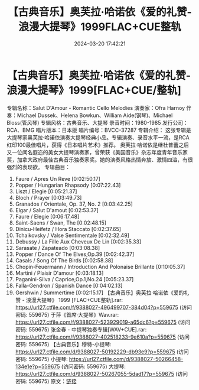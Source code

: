 ﻿---
title: 【古典音乐】奥芙拉·哈诺依《爱的礼赞-浪漫大提琴》1999FLAC+CUE整轨
date: 2024-03-20 17:42:21
categories: 古典音乐、新世纪、纯音雅乐
tags: 纯音雅乐
---
# 【古典音乐】奥芙拉·哈诺依《爱的礼赞-浪漫大提琴》1999[FLAC+CUE/整轨]

专辑名称：Salut D'Amour - Romantic Cello
Melodies
演奏家：Ofra Harnoy
伴奏：Michael Dussek、Helena Bowkun、William Aide(钢琴)、Michael
Bloss(管风琴)
专辑风格：古典音乐、大提琴
录音时间：1980-1985
发行公司：RCA、BMG
唱片版本：日本版
唱片编号：BVCC-37287
专辑介绍：
这张专辑是大提琴家奥芙拉·哈诺依演奏大提琴经典小品。专辑演奏、录音水平一流，是RCA红印100最佳唱片，获得《日本唱片艺术》推荐。
奥芙拉·哈诺依是继杜普蕾之后又一位闻名遐迩的美女大提琴演奏家，曾荣获《美国音乐》杂志年度青年音乐家奖，加拿大政府最佳古典音乐独奏家奖。她的演奏风格热情奔放、激情四溢，有很强烈的表现欲。
专辑曲目：
01. Faure / Apres Un Reve [0:02:50.17]
02. Popper / Hungarian Rhapsody [0:07:22.43]
03. Liszt / Elegie [0:05:21.37]
04. Bloch / Prayer [0:03:49.73]
05. Granados / Orientale, Op. 37, No. 2 [0:03:42.25]
06. Elgar / Salut D'amout [0:02:53.37]
07. Faure / Elegie [0:06:17.48]
08. Saint-Saens / Swan, The [0:02:48.15]
09. Dinicu-Heifetz / Hora Staccato [0:02:37.65]
10. Tchaikovsky / Valse Sentimentale [0:02:32.49]
11. Debussy / La Fille Aux Cheveux De Lin [0:02:35.33]
12. Sarasate / Zapateado [0:03:08.38]
13. Popper / Dance Of The Elves,Op.39 [0:02:42.37]
14. Casals / Song Of The Birds [0:02:58.38]
15. Chopin-Feuermann / Introduction And Polonaise Brillante
[0:10:05.37]
16. Martini / Plaisir D'amour [0:03:18.13]
17. Paganini-Silva / Caprice,Op.1,No.24 [0:05:23.37]
18. Falla-Gendron / Spanish Dance [0:04:02.13]
19. Gershwin / Summertime [0:02:15.17]
【古典音乐】奥芙拉·哈诺依《爱的礼赞 - 浪漫大提琴》 1999 [FLAC+CUE整轨].rar: https://url27.ctfile.com/f/9388027-496499707-384d04?p=559675
(访问密码: 559675)
于萍《首席·大提琴》Wav.rar: https://url27.ctfile.com/f/9388027-523929019-a65dc6?p=559675
(访问密码: 559675)
张金春 - 中提琴独奏专辑[WAV+CUE].rar: https://url27.ctfile.com/f/9388027-402518233-9e610a?p=559675
(访问密码: 559675)
【古典音乐】穆特-小提琴: https://url27.ctfile.com/d/9388027-50192229-db93e9?p=559675
(访问密码: 559675)
小提琴: https://url27.ctfile.com/d/9388027-50266458-134e1e?p=559675
(访问密码: 559675)
大提琴: https://url27.ctfile.com/d/9388027-50267055-5dad17?p=559675
(访问密码: 559675)
原文：[链接](https://blog.sina.com.cn/s/blog_1647c7e76010314t4.html)